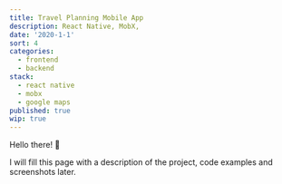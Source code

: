 ```yaml
---
title: Travel Planning Mobile App
description: React Native, MobX, 
date: '2020-1-1'
sort: 4
categories:
  - frontend
  - backend
stack:
  - react native
  - mobx
  - google maps
published: true
wip: true
---
```


Hello there! 👋

I will fill this page with a description of the project, code examples and screenshots later. 